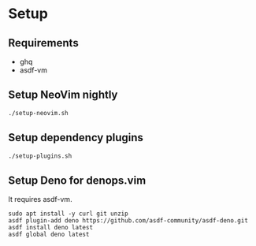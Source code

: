 # Setup

## Requirements

- ghq
- asdf-vm

## Setup NeoVim nightly

```sh
./setup-neovim.sh
```

## Setup dependency plugins

```sh
./setup-plugins.sh
```

## Setup Deno for denops.vim

It requires asdf-vm.

```
sudo apt install -y curl git unzip
asdf plugin-add deno https://github.com/asdf-community/asdf-deno.git
asdf install deno latest
asdf global deno latest
```

